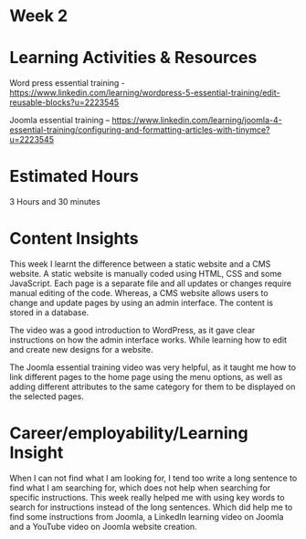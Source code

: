 # Week 2



# Learning Activities & Resources

Word press essential training -  https://www.linkedin.com/learning/wordpress-5-essential-training/edit-reusable-blocks?u=2223545

Joomla essential training –  https://www.linkedin.com/learning/joomla-4-essential-training/configuring-and-formatting-articles-with-tinymce?u=2223545



# Estimated Hours
3 Hours and 30 minutes



# Content Insights 

This week I learnt the difference between a static website and a CMS website. A static website is manually coded using HTML, CSS and some JavaScript. Each page is a separate file and all updates or changes require manual editing of the code. Whereas, a  CMS website allows users to change and update pages by using an admin interface. The content is stored in a database.

 The video was a good introduction to WordPress, as it gave clear instructions on how the admin interface works. While learning how to edit and create new designs for a website.

The Joomla essential training video was very helpful, as it taught me how to link different pages to the home page using the menu options, as well as adding different attributes to the same category for them to be displayed on the selected pages.


# Career/employability/Learning Insight

When I can not find what I am looking for, I tend too write a long sentence to find what I am searching for, which does not help when searching for specific instructions. This week really helped me with using key words to search for instructions instead of the long sentences. Which did help me to find some instructions from Joomla, a LinkedIn learning video on Joomla and a YouTube video on Joomla website creation.
